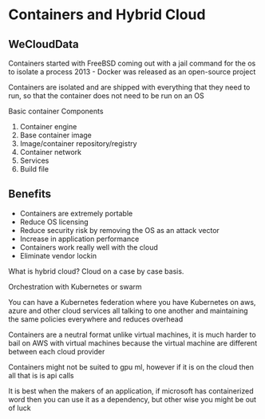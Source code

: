 # Containers and Hybrid Cloud
## WeCloudData

Containers started with FreeBSD coming out with a jail command for the os to isolate a process
2013 - Docker was released as an open-source project

Containers are isolated and are shipped with everything that they need to run, so that the container does not need to be run on an OS 

Basic container Components
 1. Container engine
 2. Base container image
 3. Image/container repository/registry
 4. Container network
 5. Services
 6. Build file

## Benefits
 - Containers are extremely portable
 - Reduce OS licensing
 - Reduce security risk by removing the OS as an attack vector
 - Increase in application performance
 - Containers work really well with the cloud
 - Eliminate vendor lockin

What is hybrid cloud? Cloud on a case by case basis.

Orchestration with Kubernetes or swarm

You can have a Kubernetes federation where you have Kubernetes on aws, azure and other cloud services all talking to one another and maintaining the same policies everywhere and reduces overhead

Containers are a neutral format unlike virtual machines, it is much harder to bail on AWS with virtual machines because the virtual machine are different between each cloud provider

Containers might not be suited to gpu ml, however if it is on the cloud then all that is is api calls

It is best when the makers of an application, if microsoft has containerized word then you can use it as a dependency, but other wise you might be out of luck










